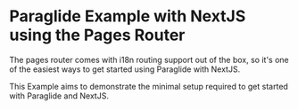 # Paraglide Example with NextJS using the Pages Router
The pages router comes with i18n routing support out of the box, so it's one of the easiest
ways to get started using Paraglide with NextJS.

This Example aims to demonstrate the minimal setup required to get started with Paraglide and NextJS.
